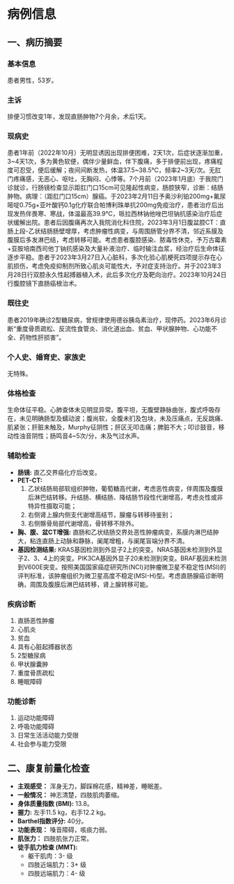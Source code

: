 # 病例信息

## 一、病历摘要

### 基本信息
患者男性，53岁。

### 主诉
排便习惯改变1年，发现直肠肿物7个月余，术后1天。

### 现病史
患者1年前（2022年10月）无明显诱因出现排便困难，2天1次，后症状逐渐加重，3~4天1次，多为黄色软便，偶伴少量鲜血，伴下腹痛，多于排便前出现，疼痛程度可忍受，便后缓解；夜间间断发热，体温37.5~38.5℃，频率2~3天/次。无肛门疼痛感，无恶心、呕吐，无胸闷、心悸等。7个月前（2023年1月底）于我院门诊就诊，行肠镜检查显示距肛门口15cm可见隆起性病变，肠腔狭窄，诊断：结肠肿物。病理：（距肛门口15cm）腺癌。于2023年2月11日予奥沙利铂200mg+氟尿嘧啶0.75g+亚叶酸钙0.1g化疗联合帕博利珠单抗200mg免疫治疗，患者治疗后出现发热伴畏寒、寒战，体温最高39.9℃，哌拉西林钠他唑巴坦钠抗感染治疗后症状缓解出院。患者后因腹痛再次入我院消化科住院，2023年3月1日腹盆腔CT：直肠上段-乙状结肠肠壁增厚，考虑肿瘤性病变，与周围肠管分界不清，邻近系膜及腹膜后多发淋巴结，考虑转移可能。考虑患者腹腔感染、脓毒性休克，予万古霉素+亚胺培南西司他丁钠抗感染及大量补液治疗、临时输注血浆，经治疗后生命体征逐步平稳。患者于2023年3月27日入心脏科，多次化验心肌梗死四项提示存在心肌损伤，考虑免疫抑制剂所致心肌炎可能性大，予对症支持治疗。并于2023年3月28日行双腔永久性起搏器植入术，此后多次化疗及靶向治疗。2023年10月24日行腹腔镜下直肠癌根治术。

### 既往史
患者2019年确诊2型糖尿病，曾规律使用德谷胰岛素治疗，现停药。2023年6月诊断“重度骨质疏松、反流性食管炎、消化道出血、贫血、甲状腺肿物、心功能不全、药物性肝损害”。

### 个人史、婚育史、家族史
无特殊。

### 体格检查
生命体征平稳。心肺查体未见明显异常。腹平坦，无腹壁静脉曲张，腹式呼吸存在，未见明确肠型及蠕动波；腹尚软，全腹未扪及包块，未及压痛点，无反跳痛、肌紧张；肝脏未触及，Murphy征阴性；肝区无叩击痛；脾脏不大；叩诊鼓音，移动性浊音阴性；肠鸣音4~5次/分，未及气过水声。

### 辅助检查
*   **肠镜:** 直乙交界癌化疗后改变。
*   **PET-CT:**
    1.  乙状结肠局部软组织肿物，葡萄糖高代谢，考虑恶性病变，伴周围及腹膜后淋巴结转移。升结肠、横结肠、降结肠节段性代谢增高，考虑炎性或非特异性摄取可能；
    2.  右侧肾上腺内侧支代谢增高结节，腺瘤与转移待鉴别；
    3.  右侧髂骨局部代谢增高，骨转移不除外。
*   **胸、腹、盆CT增强:** 直肠和乙状结肠交界处恶性肿瘤病变，系膜内淋巴结肿大，粘连直肠上动脉和静脉，阑尾增粗，与阑尾盲端分界不清。
*   **基因检测结果:** KRAS基因检测到外显子2上的突变。NRAS基因未检测到外显子2、3、4上的突变。PIK3CA基因外显子20未检测到突变。BRAF基因未检测到V600E突变。按照美国国家癌症研究所(NCI)对肿瘤微卫星不稳定性(MSI)的评判标准，该肿瘤组织为微卫星高度不稳定(MSI-H)型。考虑直肠腺癌诊断明确，周围及腹膜后淋巴结转移，肾上腺转移可能。

### 疾病诊断
1.  直肠恶性肿瘤
2.  心肌炎
3.  贫血
4.  具有心脏起搏器状态
5.  2型糖尿病
6.  甲状腺囊肿
7.  重度骨质疏松
8.  睡眠障碍

### 功能诊断
1.  运动功能障碍
2.  呼吸功能障碍
3.  日常生活活动能力受限
4.  社会参与能力受限

## 二、康复前量化检查

*   **主观感受：** 浑身无力，脚踩棉花感，精神差，睡眠差。
*   **一般情况：** 神志清楚，四肢肌肉萎缩。
*   **身体质量指数 (BMI):** 13.8。
*   **握力:** 左手11.5 kg，右手12.2 kg。
*   **Barthel指数评分:** 40分。
*   **功能表现：** 嗓音障碍，咳痰力弱。
*   **肌张力：** 四肢肌张力正常。
*   **徒手肌力检查 (MMT):**
    *   躯干肌肉：3- 级
    *   四肢近端肌力：3+ 级
    *   四肢远端肌力：4- 级